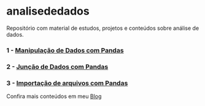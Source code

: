 # analisededados
Repositório com material de estudos, projetos e conteúdos sobre análise de dados.

### 1 - [Manipulação de Dados com Pandas](http://blog.vitordiego.com.br/index.php/2021/01/27/manipulacao-de-dados-com-pandas/)

### 2 - [Junção de Dados com Pandas](http://blog.vitordiego.com.br/index.php/2021/02/05/juncao-de-dados-com-pandas/)

### 3 - [Importação de arquivos com Pandas](http://blog.vitordiego.com.br/index.php/2021/02/11/importacao-de-arquivos-com-pandas-em-python/)


Confira mais conteúdos em meu [Blog](http://blog.vitordiego.com.br/)
